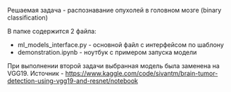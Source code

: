 Решаемая задача - распознавание опухолей в головном мозге (binary classification)

В папке содержится 2 файла:
- ml_models_interface.py - основной файл с интерфейсом по шаблону
- demonstration.ipynb - ноутбук с примером запуска модели

При выполнении второй задачи выбранная модель была заменена на VGG19. Источник - https://www.kaggle.com/code/sivantm/brain-tumor-detection-using-vgg19-and-resnet/notebook
